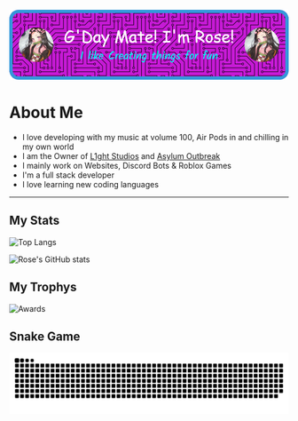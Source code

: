![Header](./header.png)

# About Me
* I love developing with my music at volume 100, Air Pods in and chilling in my own world
* I am the Owner of <a href="https://github.com/L1ght-Studios">L1ght Studios</a> and <a href="https://github.com/Asylum-Outbreak">Asylum Outbreak</a>
* I mainly work on Websites, Discord Bots & Roblox Games
* I'm a full stack developer
* I love learning new coding languages
---
## My Stats
![Top Langs](https://github-readme-stats.vercel.app/api/top-langs/?username=rose&langs_count=10) 

![Rose's GitHub stats](https://github-readme-stats.vercel.app/api?username=rose&count_private=true&show_icons=true&include_all_commits=true)

## My Trophys
![Awards](https://github-profile-trophy.vercel.app/?username=rose&theme=radical&no-frame=false&no-bg=false&margin-w=4)

## Snake Game
<img src="https://github.com/Platane/snk/raw/output/github-contribution-grid-snake.svg" alt="e" style="max-width: 100%;">
